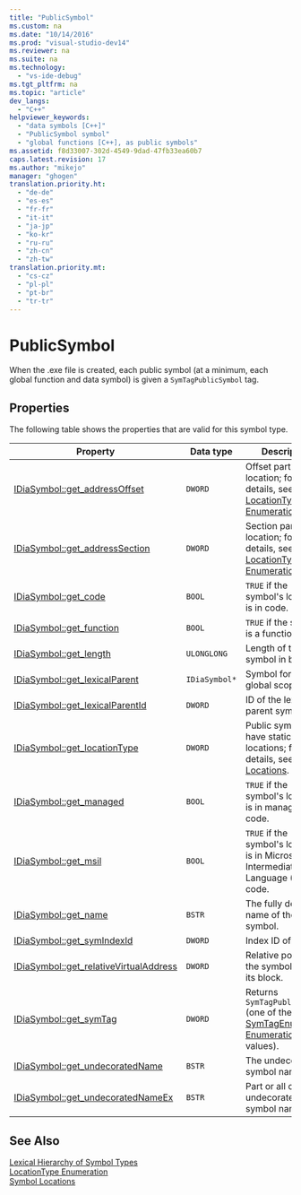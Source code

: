 ```yaml
---
title: "PublicSymbol"
ms.custom: na
ms.date: "10/14/2016"
ms.prod: "visual-studio-dev14"
ms.reviewer: na
ms.suite: na
ms.technology: 
  - "vs-ide-debug"
ms.tgt_pltfrm: na
ms.topic: "article"
dev_langs: 
  - "C++"
helpviewer_keywords: 
  - "data symbols [C++]"
  - "PublicSymbol symbol"
  - "global functions [C++], as public symbols"
ms.assetid: f8d33007-302d-4549-9dad-47fb33ea60b7
caps.latest.revision: 17
ms.author: "mikejo"
manager: "ghogen"
translation.priority.ht: 
  - "de-de"
  - "es-es"
  - "fr-fr"
  - "it-it"
  - "ja-jp"
  - "ko-kr"
  - "ru-ru"
  - "zh-cn"
  - "zh-tw"
translation.priority.mt: 
  - "cs-cz"
  - "pl-pl"
  - "pt-br"
  - "tr-tr"
---
```

# PublicSymbol
When the .exe file is created, each public symbol (at a minimum, each global function and data symbol) is given a `SymTagPublicSymbol` tag.  
  
## Properties  
 The following table shows the properties that are valid for this symbol type.  
  
|Property|Data type|Description|  
|--------------|---------------|-----------------|  
|[IDiaSymbol::get_addressOffset](../debugger/idiasymbol--get_addressoffset.md)|`DWORD`|Offset part of location; for details, see the [LocationType Enumeration](../debugger/locationtype.md).|  
|[IDiaSymbol::get_addressSection](../debugger/idiasymbol--get_addresssection.md)|`DWORD`|Section part of location; for details, see the [LocationType Enumeration](../debugger/locationtype.md).|  
|[IDiaSymbol::get_code](../debugger/idiasymbol--get_code.md)|`BOOL`|`TRUE` if the symbol's location is in code.|  
|[IDiaSymbol::get_function](../debugger/idiasymbol--get_function.md)|`BOOL`|`TRUE` if the symbol is a function.|  
|[IDiaSymbol::get_length](../debugger/idiasymbol--get_length.md)|`ULONGLONG`|Length of this symbol in bytes.|  
|[IDiaSymbol::get_lexicalParent](../debugger/idiasymbol--get_lexicalparent.md)|`IDiaSymbol*`|Symbol for the global scope.|  
|[IDiaSymbol::get_lexicalParentId](../debugger/idiasymbol--get_lexicalparentid.md)|`DWORD`|ID of the lexical parent symbol.|  
|[IDiaSymbol::get_locationType](../debugger/idiasymbol--get_locationtype.md)|`DWORD`|Public symbols have static locations; for details, see [Symbol Locations](../debugger/symbol-locations.md).|  
|[IDiaSymbol::get_managed](../debugger/idiasymbol--get_managed.md)|`BOOL`|`TRUE` if the symbol's location is in managed code.|  
|[IDiaSymbol::get_msil](../debugger/idiasymbol--get_msil.md)|`BOOL`|`TRUE` if the symbol's location is in Microsoft Intermediate Language (MSIL) code.|  
|[IDiaSymbol::get_name](../debugger/idiasymbol--get_name.md)|`BSTR`|The fully decorated name of the symbol.|  
|[IDiaSymbol::get_symIndexId](../debugger/idiasymbol--get_symindexid.md)|`DWORD`|Index ID of symbol.|  
|[IDiaSymbol::get_relativeVirtualAddress](../debugger/idiasymbol--get_relativevirtualaddress.md)|`DWORD`|Relative position of the symbol within its block.|  
|[IDiaSymbol::get_symTag](../debugger/idiasymbol--get_symtag.md)|`DWORD`|Returns `SymTagPublicSymbol` (one of the [SymTagEnum Enumeration](../debugger/symtagenum.md) values).|  
|[IDiaSymbol::get_undecoratedName](../debugger/idiasymbol--get_undecoratedname.md)|`BSTR`|The undecorated symbol name.|  
|[IDiaSymbol::get_undecoratedNameEx](../debugger/idiasymbol--get_undecoratednameex.md)|`BSTR`|Part or all of the undecorated symbol name.|  
  
## See Also  
 [Lexical Hierarchy of Symbol Types](../debugger/lexical-hierarchy-of-symbol-types.md)   
 [LocationType Enumeration](../debugger/locationtype.md)   
 [Symbol Locations](../debugger/symbol-locations.md)